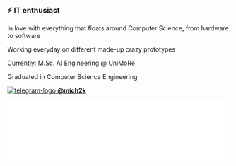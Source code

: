 ### ⚡ IT enthusiast

In love with everything that floats around Computer Science, from hardware to software

Working everyday on different made-up crazy prototypes



Currently: M.Sc. AI Engineering @ UniMoRe


Graduated in Computer Science Engineering

 <a href="http://t.me/mich2k"> 
<img alt="telegram-logo" src="https://img.shields.io/badge/Telegram-2CA5E0?style=flat-square&logo=telegram&logoColor=white" />
   <u><b>@mich2k</b></u> </a> 


![](github-metrics.svg)


